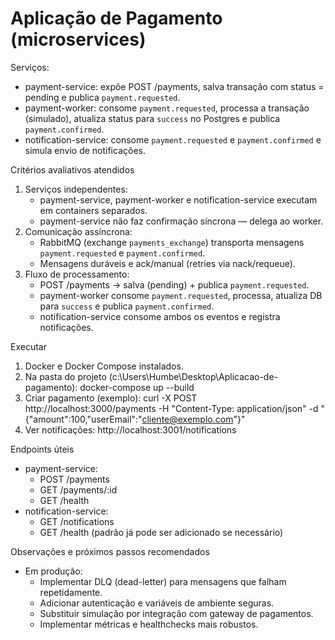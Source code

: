 # Aplicação de Pagamento (microservices)

Serviços:
- payment-service: expõe POST /payments, salva transação com status = pending e publica `payment.requested`.
- payment-worker: consome `payment.requested`, processa a transação (simulado), atualiza status para `success` no Postgres e publica `payment.confirmed`.
- notification-service: consome `payment.requested` e `payment.confirmed` e simula envio de notificações.

Critérios avaliativos atendidos
1. Serviços independentes:
   - payment-service, payment-worker e notification-service executam em containers separados.
   - payment-service não faz confirmação síncrona — delega ao worker.
2. Comunicação assíncrona:
   - RabbitMQ (exchange `payments_exchange`) transporta mensagens `payment.requested` e `payment.confirmed`.
   - Mensagens duráveis e ack/manual (retries via nack/requeue).
3. Fluxo de processamento:
   - POST /payments -> salva (pending) + publica `payment.requested`.
   - payment-worker consome `payment.requested`, processa, atualiza DB para `success` e publica `payment.confirmed`.
   - notification-service consome ambos os eventos e registra notificações.

Executar
1. Docker e Docker Compose instalados.
2. Na pasta do projeto (c:\Users\Humbe\Desktop\Aplicacao-de-pagamento):
   docker-compose up --build
3. Criar pagamento (exemplo):
   curl -X POST http://localhost:3000/payments -H "Content-Type: application/json" -d "{\"amount\":100,\"userEmail\":\"cliente@exemplo.com\"}"
4. Ver notificações:
   http://localhost:3001/notifications

Endpoints úteis
- payment-service:
  - POST /payments
  - GET /payments/:id
  - GET /health
- notification-service:
  - GET /notifications
  - GET /health (padrão já pode ser adicionado se necessário)

Observações e próximos passos recomendados
- Em produção:
  - Implementar DLQ (dead-letter) para mensagens que falham repetidamente.
  - Adicionar autenticação e variáveis de ambiente seguras.
  - Substituir simulação por integração com gateway de pagamentos.
  - Implementar métricas e healthchecks mais robustos.